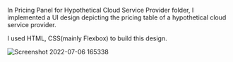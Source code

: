 <p>In Pricing Panel for Hypothetical Cloud Service Provider folder, I implemented a UI design depicting the pricing table of a hypothetical cloud service provider.<p>

I used HTML, CSS(mainly Flexbox) to build this design. 

![Screenshot 2022-07-06 165338](https://user-images.githubusercontent.com/93645179/177580700-158d285d-55b9-4b9e-96b1-d76cb2f50d79.png)

